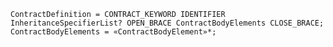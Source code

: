 <!-- This file is generated automatically by infrastructure scripts. Please don't edit by hand. -->

```{ .ebnf .slang-ebnf #ContractDefinition }
ContractDefinition = CONTRACT_KEYWORD IDENTIFIER InheritanceSpecifierList? OPEN_BRACE ContractBodyElements CLOSE_BRACE;
ContractBodyElements = «ContractBodyElement»*;
```
